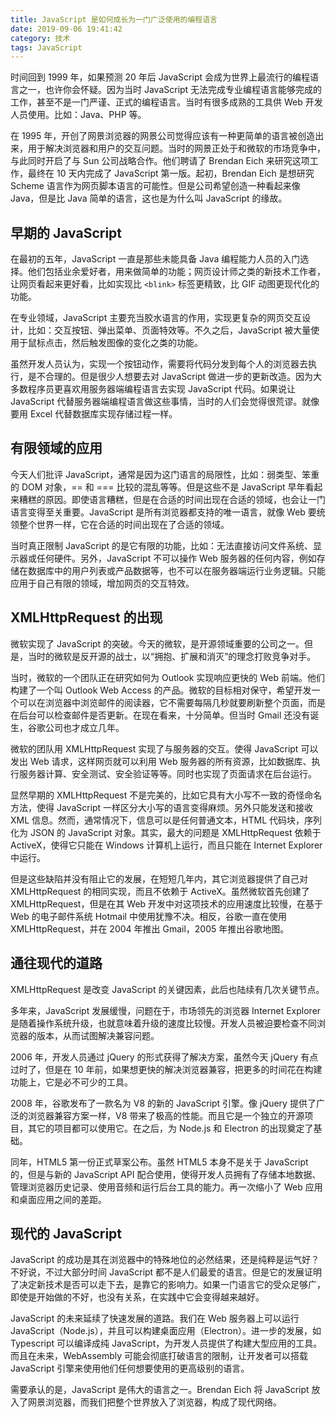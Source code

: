 ```yaml
---
title: JavaScript 是如何成长为一门广泛使用的编程语言
date: 2019-09-06 19:41:42
category: 技术
tags: JavaScript
---
```


时间回到 1999 年，如果预测 20 年后 JavaScript 会成为世界上最流行的编程语言之一，也许你会怀疑。因为当时 JavaScript 无法完成专业编程语言能够完成的工作，甚至不是一门严谨、正式的编程语言。当时有很多成熟的工具供 Web 开发人员使用。比如：Java、PHP 等。

在 1995 年，开创了网景浏览器的网景公司觉得应该有一种更简单的语言被创造出来，用于解决浏览器和用户的交互问题。当时的网景正处于和微软的市场竞争中，与此同时开启了与 Sun 公司战略合作。他们聘请了 Brendan Eich 来研究这项工作，最终在 10 天内完成了 JavaScript 第一版。起初，Brendan Eich 是想研究 Scheme 语言作为网页脚本语言的可能性。但是公司希望创造一种看起来像 Java，但是比 Java 简单的语言，这也是为什么叫 JavaScript 的缘故。

## 早期的 JavaScript

在最初的五年，JavaScript 一直是那些未能具备 Java 编程能力人员的入门选择。他们包括业余爱好者，用来做简单的功能；网页设计师之类的新技术工作者，让网页看起来更好看，比如实现比 `<blink>` 标签更精致，比 GIF 动图更现代化的功能。

在专业领域，JavaScript 主要充当胶水语言的作用，实现更复杂的网页交互设计，比如：交互按钮、弹出菜单、页面特效等。不久之后，JavaScript 被大量使用于鼠标点击，然后触发图像的变化之类的功能。

虽然开发人员认为，实现一个按钮动作，需要将代码分发到每个人的浏览器去执行，是不合理的。但是很少人想要去对 JavaScript 做进一步的更新改造。因为大多数程序员更喜欢用服务器端编程语言去实现 JavaScript 代码。如果说让 JavaScript 代替服务器端编程语言做这些事情，当时的人们会觉得很荒谬。就像要用 Excel 代替数据库实现存储过程一样。

## 有限领域的应用

今天人们批评 JavaScript，通常是因为这门语言的局限性，比如：弱类型、笨重的 DOM 对象，== 和 === 比较的混乱等等。但是这些不是 JavaScript 早年看起来糟糕的原因。即使语言糟糕，但是在合适的时间出现在合适的领域，也会让一门语言变得至关重要。JavaScript 是所有浏览器都支持的唯一语言，就像 Web 要统领整个世界一样，它在合适的时间出现在了合适的领域。

当时真正限制 JavaScript 的是它有限的功能，比如：无法直接访问文件系统、显示器或任何硬件。另外，JavaScript 不可以操作 Web 服务器的任何内容，例如存储在数据库中的用户列表或产品数据等，也不可以在服务器端运行业务逻辑。只能应用于自己有限的领域，增加网页的交互特效。

## XMLHttpRequest 的出现

微软实现了 JavaScript 的突破。今天的微软，是开源领域重要的公司之一。但是，当时的微软是反开源的战士，以“拥抱、扩展和消灭”的理念打败竞争对手。

当时，微软的一个团队正在研究如何为 Outlook 实现响应更快的 Web 前端。他们构建了一个叫 Outlook Web Access 的产品。微软的目标相对保守，希望开发一个可以在浏览器中浏览邮件的阅读器，它不需要每隔几秒就要刷新整个页面，而是在后台可以检查邮件是否更新。在现在看来，十分简单。但当时 Gmail 还没有诞生，谷歌公司也才成立几年。

微软的团队用 XMLHttpRequest 实现了与服务器的交互。使得 JavaScript 可以发出 Web 请求，这样网页就可以利用 Web 服务器的所有资源，比如数据库、执行服务器计算、安全测试、安全验证等等。同时也实现了页面请求在后台运行。

显然早期的 XMLHttpRequest 不是完美的，比如它具有大小写不一致的奇怪命名方法，使得 JavaScript 一样区分大小写的语言变得麻烦。另外只能发送和接收 XML 信息。然而，通常情况下，信息可以是任何普通文本，HTML 代码块，序列化为 JSON 的 JavaScript 对象。其实，最大的问题是 XMLHttpRequest 依赖于 ActiveX，使得它只能在 Windows 计算机上运行，而且只能在 Internet Explorer 中运行。

但是这些缺陷并没有阻止它的发展，在短短几年内，其它浏览器提供了自己对 XMLHttpRequest 的相同实现，而且不依赖于 ActiveX。虽然微软首先创建了 XMLHttpRequest，但是在其 Web 开发中对这项技术的应用速度比较慢，在基于 Web 的电子邮件系统 Hotmail 中使用犹豫不决。相反，谷歌一直在使用 XMLHttpRequest，并在 2004 年推出 Gmail，2005 年推出谷歌地图。

## 通往现代的道路

XMLHttpRequest 是改变 JavaScript 的关键因素，此后也陆续有几次关键节点。

多年来，JavaScript 发展缓慢，问题在于，市场领先的浏览器 Internet Explorer 是随着操作系统升级，也就意味着升级的速度比较慢。开发人员被迫要检查不同浏览器的版本，从而试图解决兼容问题。

2006 年，开发人员通过 jQuery 的形式获得了解决方案，虽然今天 jQuery 有点过时了，但是在 10 年前，如果想更快的解决浏览器兼容，把更多的时间花在构建功能上，它是必不可少的工具。

2008 年，谷歌发布了一款名为 V8 的新的 JavaScript 引擎。像 jQuery 提供了广泛的浏览器兼容方案一样，V8 带来了极高的性能。而且它是一个独立的开源项目，其它的项目都可以使用它。在之后，为 Node.js 和 Electron 的出现奠定了基础。

同年，HTML5 第一份正式草案公布。虽然 HTML5 本身不是关于 JavaScript 的，但是与新的 JavaScript API 配合使用，使得开发人员拥有了存储本地数据、管理浏览器历史记录、使用音频和运行后台工具的能力。再一次缩小了 Web 应用和桌面应用之间的差距。

## 现代的 JavaScript

JavaScript 的成功是其在浏览器中的特殊地位的必然结果，还是纯粹是运气好？不好说，不过大部分时间 JavaScript 都不是人们最爱的语言。但是它的发展证明了决定新技术是否可以走下去，是靠它的影响力。如果一门语言它的受众足够广，即使是开始做的不好，也没有关系，在实践中它会变得越来越好。

JavaScript 的未来延续了快速发展的道路。我们在 Web 服务器上可以运行 JavaScript（Node.js），并且可以构建桌面应用（Electron）。进一步的发展，如 Typescript 可以编译成纯 JavaScript，为开发人员提供了构建大型应用的工具。而且在未来，WebAssembly 可能会彻底打破语言的限制，让开发者可以搭载 JavaScript 引擎来使用他们任何想要使用的更高级别的语言。

需要承认的是，JavaScript 是伟大的语言之一。Brendan Eich 将 JavaScript 放入了网景浏览器，而我们把整个世界放入了浏览器，构成了现代网络。


